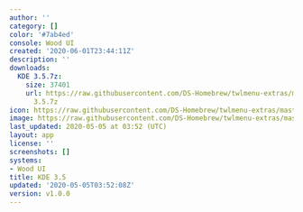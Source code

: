 ```yaml
---
author: ''
category: []
color: '#7ab4ed'
console: Wood UI
created: '2020-06-01T23:44:11Z'
description: ''
downloads:
  KDE 3.5.7z:
    size: 37401
    url: https://raw.githubusercontent.com/DS-Homebrew/twlmenu-extras/master/_nds/TWiLightMenu/akmenu/themes/KDE
      3.5.7z
icon: https://raw.githubusercontent.com/DS-Homebrew/twlmenu-extras/master/_nds/TWiLightMenu/akmenu/themes/meta/KDE%203.5/icon.png
image: https://raw.githubusercontent.com/DS-Homebrew/twlmenu-extras/master/_nds/TWiLightMenu/akmenu/themes/meta/KDE%203.5/icon.png
last_updated: 2020-05-05 at 03:52 (UTC)
layout: app
license: ''
screenshots: []
systems:
- Wood UI
title: KDE 3.5
updated: '2020-05-05T03:52:08Z'
version: v1.0.0
---
```

